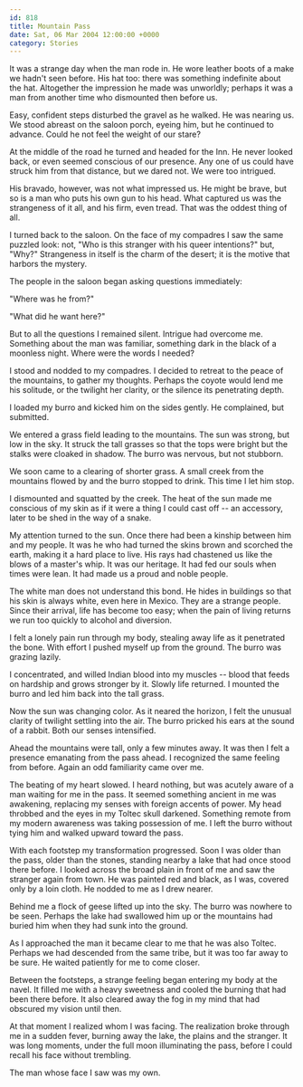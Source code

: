 ```yaml
---
id: 818
title: Mountain Pass
date: Sat, 06 Mar 2004 12:00:00 +0000
category: Stories
---
```


It was a strange day when the man rode in.  He wore leather boots of a
make we hadn't seen before.  His hat too: there was something indefinite
about the hat.  Altogether the impression he made was unworldly; perhaps
it was a man from another time who dismounted then before us.

Easy, confident steps disturbed the gravel as he walked.  He was nearing
us.  We stood abreast on the saloon porch, eyeing him, but he continued
to advance.  Could he not feel the weight of our stare?

At the middle of the road he turned and headed for the Inn.  He never
looked back, or even seemed conscious of our presence.  Any one of us
could have struck him from that distance, but we dared not.  We were too
intrigued.

His bravado, however, was not what impressed us.  He might be brave, but
so is a man who puts his own gun to his head.  What captured us was the
strangeness of it all, and his firm, even tread.  That was the oddest
thing of all.

I turned back to the saloon.  On the face of my compadres I saw the same
puzzled look: not, "Who is this stranger with his queer intentions?"
but, "Why?"  Strangeness in itself is the charm of the desert; it is the
motive that harbors the mystery.

The people in the saloon began asking questions immediately:

"Where was he from?"

"What did he want here?"

But to all the questions I remained silent.  Intrigue had overcome me.
Something about the man was familiar, something dark in the black of a
moonless night.  Where were the words I needed?

I stood and nodded to my compadres.  I decided to retreat to the peace
of the mountains, to gather my thoughts.  Perhaps the coyote would lend
me his solitude, or the twilight her clarity, or the silence its
penetrating depth.

I loaded my burro and kicked him on the sides gently.  He complained,
but submitted.

We entered a grass field leading to the mountains.  The sun was strong,
but low in the sky.  It struck the tall grasses so that the tops were
bright but the stalks were cloaked in shadow.  The burro was nervous,
but not stubborn.

We soon came to a clearing of shorter grass.  A small creek from the
mountains flowed by and the burro stopped to drink.  This time I let him
stop.

I dismounted and squatted by the creek.  The heat of the sun made me
conscious of my skin as if it were a thing I could cast off -- an
accessory, later to be shed in the way of a snake.

My attention turned to the sun.  Once there had been a kinship between
him and my people.  It was he who had turned the skins brown and
scorched the earth, making it a hard place to live.  His rays had
chastened us like the blows of a master's whip.  It was our heritage.
It had fed our souls when times were lean.  It had made us a proud and
noble people.

The white man does not understand this bond.  He hides in buildings so
that his skin is always white, even here in Mexico.  They are a strange
people.  Since their arrival, life has become too easy; when the pain of
living returns we run too quickly to alcohol and diversion.

I felt a lonely pain run through my body, stealing away life as it
penetrated the bone.  With effort I pushed myself up from the ground.
The burro was grazing lazily.

I concentrated, and willed Indian blood into my muscles -- blood that
feeds on hardship and grows stronger by it.  Slowly life returned.  I
mounted the burro and led him back into the tall grass.

Now the sun was changing color.  As it neared the horizon, I felt the
unusual clarity of twilight settling into the air.  The burro pricked
his ears at the sound of a rabbit.  Both our senses intensified.

Ahead the mountains were tall, only a few minutes away.  It was then I
felt a presence emanating from the pass ahead.  I recognized the same
feeling from before.  Again an odd familiarity came over me.

The beating of my heart slowed.  I heard nothing, but was acutely aware
of a man waiting for me in the pass.  It seemed something ancient in me
was awakening, replacing my senses with foreign accents of power.  My
head throbbed and the eyes in my Toltec skull darkened.  Something
remote from my modern awareness was taking possession of me.  I left the
burro without tying him and walked upward toward the pass.

With each footstep my transformation progressed.  Soon I was older than
the pass, older than the stones, standing nearby a lake that had once
stood there before.  I looked across the broad plain in front of me and
saw the stranger again from town.  He was painted red and black, as I
was, covered only by a loin cloth.  He nodded to me as I drew nearer.

Behind me a flock of geese lifted up into the sky.  The burro was
nowhere to be seen.  Perhaps the lake had swallowed him up or the
mountains had buried him when they had sunk into the ground.

As I approached the man it became clear to me that he was also Toltec.
Perhaps we had descended from the same tribe, but it was too far away to
be sure.  He waited patiently for me to come closer.

Between the footsteps, a strange feeling began entering my body at the
navel.  It filled me with a heavy sweetness and cooled the burning that
had been there before.  It also cleared away the fog in my mind that had
obscured my vision until then.

At that moment I realized whom I was facing.  The realization broke
through me in a sudden fever, burning away the lake, the plains and the
stranger.  It was long moments, under the full moon illuminating the
pass, before I could recall his face without trembling.

The man whose face I saw was my own.



